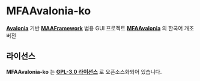 # MFAAvalonia-ko

**[Avalonia](https://github.com/AvaloniaUI/Avalonia)** 기반 **[MAAFramework](https://github.com/MaaXYZ/MaaFramework)** 범용 GUI 프로젝트
**[MFAAvalonia](https://github.com/SweetSmellFox/MFAAvalonia)** 의 한국어 개조 버전

## 라이선스

**MFAAvalonia-ko** 는 **[GPL-3.0 라이선스](./LICENSE)** 로 오픈소스화되어 있습니다.